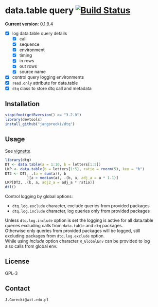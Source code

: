 # data.table query [![Build Status](https://travis-ci.org/jangorecki/dtq.svg?branch=master)](https://travis-ci.org/jangorecki/dtq)

**Current version:** [0.1.9.4](NEWS.md)  

- [x] log data.table query details
  - [x] call
  - [x] sequence
  - [x] environment
  - [x] timing
  - [x] in rows
  - [x] out rows
  - [x] source name
- [x] control query logging environments
- [x] `read.only` attribute for data.table
- [x] `dtq` class to store dtq call and metadata

## Installation

```r
stopifnot(getRversion() >= "3.2.0")
library(devtools)
install_github("jangorecki/dtq")
```

## Usage

See [vignette](https://rawgit.com/jangorecki/b917a9f9a33fb98b714d/raw/9a3a17995c33bc9932f1d8b8719f5188cbc12ca4/dtq.html).  

```r
library(dtq)
DT <- data.table(a = 1:10, b = letters[1:5])
LKP <- data.table(b = letters[1:5], ratio = rnorm(5), key = "b")
DT2 <- DT[, .(a = sum(a)), b
          ][a > median(a), .(b, a, adj_a = a * 1.1)]
LKP[DT2, .(b, a, adj2_a = adj_a * ratio)]
dtl()
```

Control logging by global options:

- `dtq.log.exclude` character, exclude queries from provided packages
- `dtq.log.include` character, log queries only from provided packages

Unless `dtq.log.include` option is set the logging is active for all data.table queries excluding calls from `data.table` and `dtq` packages.  
Otherwise only queries from provided packages will be logged, still excluding packages from `dtq.log.exclude` option.  
While using *include* option character `R_GlobalEnv` can be provided to log also calls from global env.  

## License

GPL-3  

## Contact

`J.Gorecki@wit.edu.pl`
